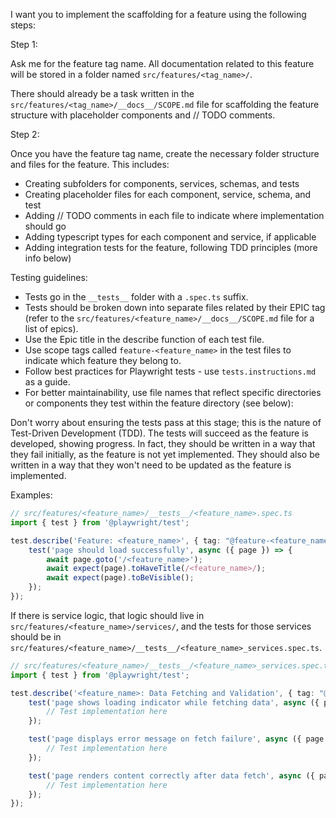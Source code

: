 I want you to implement the scaffolding for a feature using the following steps:

Step 1:

Ask me for the feature tag name. All documentation related to this feature will be stored in a folder named `src/features/<tag_name>/`.

There should already be a task written in the `src/features/<tag_name>/__docs__/SCOPE.md` file for scaffolding the feature structure with placeholder components and // TODO comments.

Step 2:

Once you have the feature tag name, create the necessary folder structure and files for the feature. This includes:

- Creating subfolders for components, services, schemas, and tests
- Creating placeholder files for each component, service, schema, and test
- Adding // TODO comments in each file to indicate where implementation should go
- Adding typescript types for each component and service, if applicable
- Adding integration tests for the feature, following TDD principles (more info below)

Testing guidelines:
- Tests go in the `__tests__` folder with a `.spec.ts` suffix.
- Tests should be broken down into separate files related by their EPIC tag (refer to the `src/features/<feature_name>/__docs__/SCOPE.md` file for a list of epics).
- Use the Epic title in the describe function of each test file.
- Use scope tags called `feature-<feature_name>` in the test files to indicate which feature they belong to.
- Follow best practices for Playwright tests - use `tests.instructions.md` as a guide.
- For better maintainability, use file names that reflect specific directories or components they test within the feature directory (see below):
    
Don't worry about ensuring the tests pass at this stage; this is the nature of Test-Driven Development (TDD). The tests will succeed as the feature is developed, showing progress.
In fact, they should be written in a way that they fail initially, as the feature is not yet implemented.
They should also be written in a way that they won't need to be updated as the feature is implemented.

Examples:
```typescript
// src/features/<feature_name>/__tests__/<feature_name>.spec.ts
import { test } from '@playwright/test';

test.describe('Feature: <feature_name>', { tag: "@feature-<feature_name>" }, () => {
    test('page should load successfully', async ({ page }) => {
        await page.goto('/<feature_name>');
        await expect(page).toHaveTitle(/<feature_name>/);
        await expect(page).toBeVisible();
    });
});
```

If there is service logic, that logic should live in `src/features/<feature_name>/services/`, and the tests for those services should be in `src/features/<feature_name>/__tests__/<feature_name>_services.spec.ts`.

```typescript
// src/features/<feature_name>/__tests__/<feature_name>_services.spec.ts
import { test } from '@playwright/test';

test.describe('<feature_name>: Data Fetching and Validation', { tag: "@feature-<feature_name>" }, () => {
    test('page shows loading indicator while fetching data', async ({ page }) => {
        // Test implementation here
    });

    test('page displays error message on fetch failure', async ({ page }) => {
        // Test implementation here
    });

    test('page renders content correctly after data fetch', async ({ page }) => {
        // Test implementation here
    });
});
```